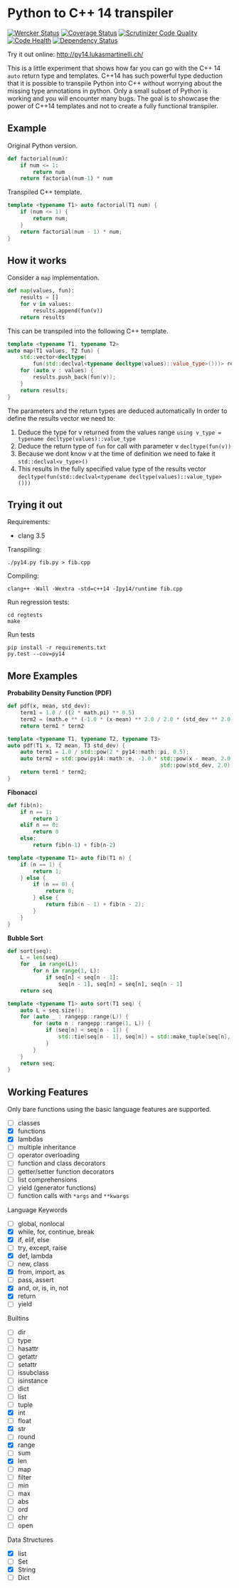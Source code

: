 # Python to C++ 14 transpiler
[![Wercker Status](https://img.shields.io/wercker/ci/54c7dd9680c707522500363b.svg?style=flat)](https://app.wercker.com/project/bykey/faee5da9a0f6981723b39973d3137158)
[![Coverage Status](https://coveralls.io/repos/lukasmartinelli/py14/badge.svg?branch=master)](https://coveralls.io/r/lukasmartinelli/py14?branch=master)
[![Scrutinizer Code Quality](https://img.shields.io/scrutinizer/g/lukasmartinelli/py14.svg?style=flat)](https://scrutinizer-ci.com/g/lukasmartinelli/py14/?branch=master)
[![Code Health](https://landscape.io/github/lukasmartinelli/py14/master/landscape.svg?style=flat)](https://landscape.io/github/lukasmartinelli/py14/master)
[![Dependency Status](https://gemnasium.com/lukasmartinelli/py14.svg)](https://gemnasium.com/lukasmartinelli/py14)

Try it out online: http://py14.lukasmartinelli.ch/

This is a little experiment that shows how far you can go with the
C++ 14 `auto` return type and templates.
C++14 has such powerful type deduction that it is possible to transpile
Python into C++ without worrying about the missing type annotations in python. Only a small subset of Python is working and you will encounter many bugs. The goal is to showcase the power of C++14 templates and not to create a fully functional transpiler.

## Example

Original Python version.

```python
def factorial(num):
	if num <= 1:
		return num
	return factorial(num-1) * num
```

Transpiled C++ template.

```c++
template <typename T1> auto factorial(T1 num) {
	if (num <= 1) {
		return num;
	}
	return factorial(num - 1) * num;
}
```

## How it works

Consider a `map` implementation.

```python
def map(values, fun):
	results = []
	for v in values:
		results.append(fun(v))
	return results
```

This can be transpiled into the following C++ template.

```c++
template <typename T1, typename T2>
auto map(T1 values, T2 fun) {
	std::vector<decltype(
		fun(std::declval<typename decltype(values)::value_type>()))> results{};
	for (auto v : values) {
		results.push_back(fun(v));
	}
	return results;
}
```

The parameters and the return types are deduced automatically
In order to define the results vector we need to:

1. Deduce the type for v returned from the values range
   `using v_type = typename decltype(values)::value_type`
2. Deduce the return type of `fun` for call with parameter v
   `decltype(fun(v))`
3. Because we dont know v at the time of definition we need to fake it
   `std::declval<v_type>()`
4. This results in the fully specified value type of the results vector
   `decltype(fun(std::declval<typename decltype(values)::value_type>()))`

## Trying it out

Requirements:

- clang 3.5

Transpiling:

```
./py14.py fib.py > fib.cpp
```

Compiling:

```
clang++ -Wall -Wextra -std=c++14 -Ipy14/runtime fib.cpp
```

Run regression tests:

```
cd regtests
make
```

Run tests

```
pip install -r requirements.txt
py.test --cov=py14
```

## More Examples

**Probability Density Function (PDF)**

```python
def pdf(x, mean, std_dev):
	term1 = 1.0 / ((2 * math.pi) ** 0.5)
	term2 = (math.e ** (-1.0 * (x-mean) ** 2.0 / 2.0 * (std_dev ** 2.0)))
	return term1 * term2
```

```c++
template <typename T1, typename T2, typename T3>
auto pdf(T1 x, T2 mean, T3 std_dev) {
	auto term1 = 1.0 / std::pow(2 * py14::math::pi, 0.5);
	auto term2 = std::pow(py14::math::e, -1.0 * std::pow(x - mean, 2.0) / 2.0 *
												std::pow(std_dev, 2.0));
	return term1 * term2;
}
```

**Fibonacci**

```python
def fib(n):
	if n == 1:
		return 1
	elif n == 0:
		return 0
	else:
		return fib(n-1) + fib(n-2)
```

```c++
template <typename T1> auto fib(T1 n) {
	if (n == 1) {
		return 1;
	} else {
		if (n == 0) {
			return 0;
		} else {
			return fib(n - 1) + fib(n - 2);
		}
	}
}
```

**Bubble Sort**

```python
def sort(seq):
	L = len(seq)
	for _ in range(L):
		for n in range(1, L):
			if seq[n] < seq[n - 1]:
				seq[n - 1], seq[n] = seq[n], seq[n - 1]
	return seq
```

```c++
template <typename T1> auto sort(T1 seq) {
	auto L = seq.size();
	for (auto _ : rangepp::range(L)) {
		for (auto n : rangepp::range(1, L)) {
			if (seq[n] < seq[n - 1]) {
				std::tie(seq[n - 1], seq[n]) = std::make_tuple(seq[n], seq[n - 1]);
			}
		}
	}
	return seq;
}
```

## Working Features

Only bare functions using the basic language features are supported.

- [ ] classes
- [x] functions
- [x] lambdas
- [ ] multiple inheritance
- [ ] operator overloading
- [ ] function and class decorators
- [ ] getter/setter function decorators
- [ ] list comprehensions
- [ ] yield (generator functions)
- [ ] function calls with `*args` and `**kwargs`

Language Keywords

- [ ] global, nonlocal
- [x] while, for, continue, break
- [x] if, elif, else
- [ ] try, except, raise
- [x] def, lambda
- [ ] new, class
- [x] from, import, as
- [ ] pass, assert
- [x] and, or, is, in, not
- [x] return
- [ ] yield

Builtins
- [ ] dir
- [ ] type
- [ ] hasattr
- [ ] getattr
- [ ] setattr
- [ ] issubclass
- [ ] isinstance
- [ ] dict
- [ ] list
- [ ] tuple
- [x] int
- [ ] float
- [x] str
- [ ] round
- [x] range
- [ ] sum
- [x] len
- [ ] map
- [ ] filter
- [ ] min
- [ ] max
- [ ] abs
- [ ] ord
- [ ] chr
- [ ] open

Data Structures

- [x] list
- [ ] Set
- [x] String
- [ ] Dict
